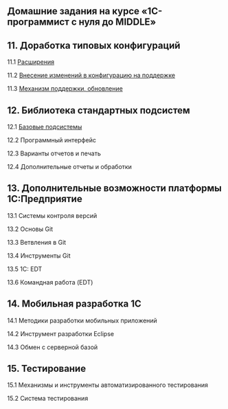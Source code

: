 ## Домашние задания на курсе «1С-программист c нуля до MIDDLE»

## 11. Доработка типовых конфигураций
11.1	[Расширения](DTK/homework-11-1.md)

11.2	[Внесение изменений в конфигурацию на поддержке](DTK/homework-11-2.md)

11.3	[Механизм поддержки, обновление](DTK/homework-11-3.md)

	
## 12. Библиотека стандартных подсистем

12.1	[Базовые подсистемы](BSP/homework-12-1.md)

12.2	Программный интерфейс

12.3	Варианты отчетов и печать

12.4	Дополнительные отчеты и обработки
	
## 13. Дополнительные возможности платформы 1С:Предприятие

13.1	Системы контроля версий

13.2	Основы Git

13.3	Ветвления в Git

13.4	Инструменты Git

13.5	1C: EDT

13.6	Командная работа (EDT)


	
## 14. Мобильная разработка 1С

14.1	Методики разработки мобильных приложений

14.2	Инструмент разработки Eclipse

14.3	Обмен с серверной базой


## 15. Тестирование

15.1	Механизмы и инструменты автоматизированного тестирования

15.2	Система тестирования
	

